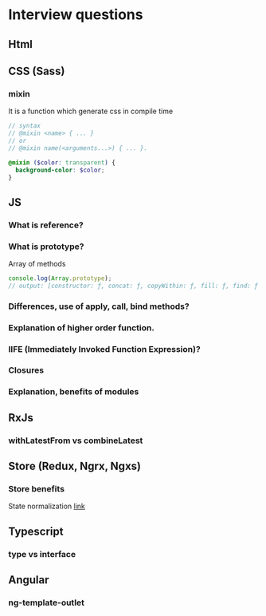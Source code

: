 # Interview questions

## Html

## CSS (Sass)

### mixin

It is a function which generate css in compile time

```scss
// syntax
// @mixin <name> { ... }
// or
// @mixin name(<arguments...>) { ... }.

@mixin ($color: transparent) {
  background-color: $color;
}
```

## JS

### What is reference?

### What is prototype?

Array of methods

```javascript
console.log(Array.prototype);
// output: [constructor: ƒ, concat: ƒ, copyWithin: ƒ, fill: ƒ, find: ƒ …]
```

### Differences, use of apply, call, bind methods?

### Explanation of higher order function.

### IIFE (Immediately Invoked Function Expression)?

### Closures

### Explanation, benefits of modules

## RxJs

### withLatestFrom vs combineLatest

## Store (Redux, Ngrx, Ngxs)

### Store benefits

State normalization [link](https://redux.js.org/usage/structuring-reducers/normalizing-state-shape)

## Typescript

### type vs interface

## Angular

### ng-template-outlet

